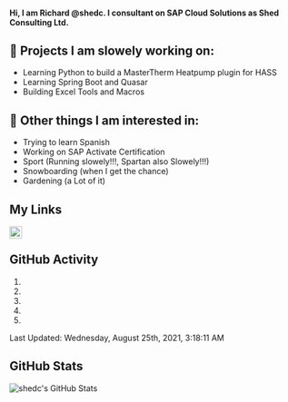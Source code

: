 #### Hi, I am Richard @shedc. I consultant on SAP Cloud Solutions as Shed Consulting Ltd.

## 👋 Projects I am slowely working on:
- Learning Python to build a MasterTherm Heatpump plugin for HASS
- Learning Spring Boot and Quasar
- Building Excel Tools and Macros

## 👀 Other things I am interested in:
- Trying to learn Spanish
- Working on SAP Activate Certification
- Sport (Running slowely!!!, Spartan also Slowely!!!)
- Snowboarding (when I get the chance)
- Gardening (a Lot of it)

## My Links
[<img align="left" alt="shedc | LinkedIn" width="22px" src="https://cdn.jsdelivr.net/npm/simple-icons@v3/icons/linkedin.svg" />][linkedin]

<br/>

## GitHub Activity
<!--RECENT_ACTIVITY:start-->
1. 
2. 
3. 
4. 
5. 
<!--RECENT_ACTIVITY:end-->
<!--RECENT_ACTIVITY:last_update-->
Last Updated: Wednesday, August 25th, 2021, 3:18:11 AM
<!--RECENT_ACTIVITY:last_update_end-->

## GitHub Stats
<img align="left" alt="shedc's GitHub Stats" src="https://github-readme-stats.vercel.app/api?username=shedc&show_icons=true&hide_title=true" />

[linkedin]: https://www.linkedin.com/in/richard-holmes-3314251/
